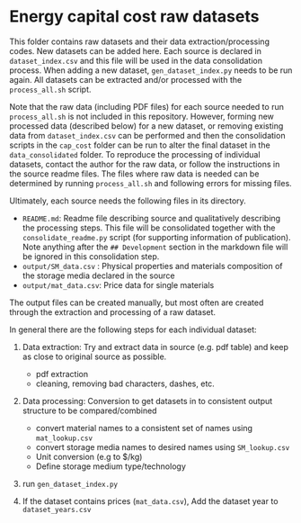 # Energy capital cost raw datasets

This folder contains raw datasets and their data extraction/processing codes. New datasets can be added here. Each source is declared in `dataset_index.csv` and this file will be used in the data consolidation process. When adding a new dataset, `gen_dataset_index.py` needs to be run again. All datasets can be extracted and/or processed with the `process_all.sh` script. 

Note that the raw data (including PDF files) for each source needed to run `process_all.sh` is not included in this repository. However, forming new processed data (described below) for a new dataset, or removing existing data from `dataset_index.csv` can be performed and then the consolidation scripts in the `cap_cost` folder can be run to alter the final dataset in the `data_consolidated` folder. To reproduce the processing of individual datasets, contact the author for the raw data, or follow the instructions in the source readme files. The files where raw data is needed can be determined by running `process_all.sh` and following errors for missing files. 

Ultimately, each source needs the following files in its directory.  

* `README.md`: Readme file describing source and qualitatively describing the processing steps. This file will be consolidated together with the `consolidate_readme.py` script (for supporting information of publication). Note anything after the `## Development` section in the markdown file will be ignored in this consolidation step. 
* `output/SM_data.csv` : Physical properties and materials composition of the storage media declared in the source
* `output/mat_data.csv`: Price data for single materials

The output files can be created manually, but most often are created through the extraction and processing of a raw dataset.


In general there are the following steps for each individual dataset:
1. Data extraction: Try and extract data in source (e.g. pdf table) and keep as close to original source as possible.
    * pdf extraction
    * cleaning, removing bad characters, dashes, etc.
2. Data processing: Conversion to get datasets in to consistent output structure to be compared/combined
    * convert material names to a consistent set of names using `mat_lookup.csv`
    * convert storage media names to desired names using `SM_lookup.csv`
    * Unit conversion (e.g to $/kg)
    * Define storage medium type/technology

3. run `gen_dataset_index.py`
4. If the dataset contains prices (`mat_data.csv`), Add the dataset year to `dataset_years.csv`


